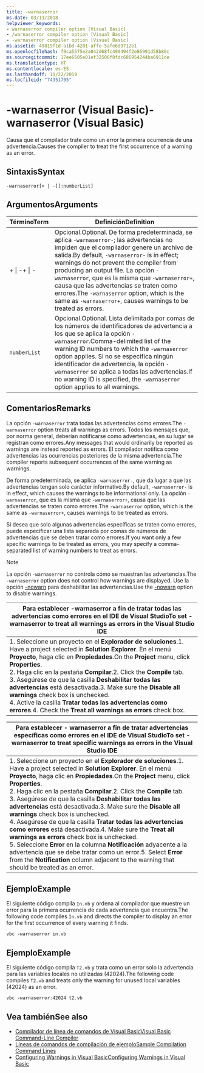 ```yaml
---
title: -warnaserror
ms.date: 03/13/2018
helpviewer_keywords:
- warnaserror compiler option [Visual Basic]
- /warnaserror compiler option [Visual Basic]
- -warnaserror compiler option [Visual Basic]
ms.assetid: 49819f1d-a1bd-4201-affe-5afe6d9712e1
ms.openlocfilehash: f9ca5575e2a042d68fc490494f2e86991d58b80c
ms.sourcegitcommit: 17ee6605e01ef32506f8fdc686954244ba6911de
ms.translationtype: HT
ms.contentlocale: es-ES
ms.lasthandoff: 11/22/2019
ms.locfileid: "74351705"
---
```

# <a name="-warnaserror-visual-basic"></a><span data-ttu-id="38ee9-102">-warnaserror (Visual Basic)</span><span class="sxs-lookup"><span data-stu-id="38ee9-102">-warnaserror (Visual Basic)</span></span>
<span data-ttu-id="38ee9-103">Causa que el compilador trate como un error la primera ocurrencia de una advertencia.</span><span class="sxs-lookup"><span data-stu-id="38ee9-103">Causes the compiler to treat the first occurrence of a warning as an error.</span></span>  
  
## <a name="syntax"></a><span data-ttu-id="38ee9-104">Sintaxis</span><span class="sxs-lookup"><span data-stu-id="38ee9-104">Syntax</span></span>  
  
```console  
-warnaserror[+ | -][:numberList]  
```  
  
## <a name="arguments"></a><span data-ttu-id="38ee9-105">Argumentos</span><span class="sxs-lookup"><span data-stu-id="38ee9-105">Arguments</span></span>  
  
|<span data-ttu-id="38ee9-106">Término</span><span class="sxs-lookup"><span data-stu-id="38ee9-106">Term</span></span>|<span data-ttu-id="38ee9-107">Definición</span><span class="sxs-lookup"><span data-stu-id="38ee9-107">Definition</span></span>|  
|---|---|  
|<span data-ttu-id="38ee9-108">+ &#124; -</span><span class="sxs-lookup"><span data-stu-id="38ee9-108">+ &#124; -</span></span>|<span data-ttu-id="38ee9-109">Opcional.</span><span class="sxs-lookup"><span data-stu-id="38ee9-109">Optional.</span></span> <span data-ttu-id="38ee9-110">De forma predeterminada, se aplica `-warnaserror-`; las advertencias no impiden que el compilador genere un archivo de salida.</span><span class="sxs-lookup"><span data-stu-id="38ee9-110">By default, `-warnaserror-` is in effect; warnings do not prevent the compiler from producing an output file.</span></span> <span data-ttu-id="38ee9-111">La opción `-warnaserror`, que es la misma que `-warnaserror+`, causa que las advertencias se traten como errores.</span><span class="sxs-lookup"><span data-stu-id="38ee9-111">The `-warnaserror` option, which is the same as `-warnaserror+`, causes warnings to be treated as errors.</span></span>|  
|`numberList`|<span data-ttu-id="38ee9-112">Opcional.</span><span class="sxs-lookup"><span data-stu-id="38ee9-112">Optional.</span></span> <span data-ttu-id="38ee9-113">Lista delimitada por comas de los números de identificadores de advertencia a los que se aplica la opción `-warnaserror`.</span><span class="sxs-lookup"><span data-stu-id="38ee9-113">Comma-delimited list of the warning ID numbers to which the `-warnaserror` option applies.</span></span> <span data-ttu-id="38ee9-114">Si no se especifica ningún identificador de advertencia, la opción `-warnaserror` se aplica a todas las advertencias.</span><span class="sxs-lookup"><span data-stu-id="38ee9-114">If no warning ID is specified, the `-warnaserror` option applies to all warnings.</span></span>|  
  
## <a name="remarks"></a><span data-ttu-id="38ee9-115">Comentarios</span><span class="sxs-lookup"><span data-stu-id="38ee9-115">Remarks</span></span>  
 <span data-ttu-id="38ee9-116">La opción `-warnaserror` trata todas las advertencias como errores.</span><span class="sxs-lookup"><span data-stu-id="38ee9-116">The `-warnaserror` option treats all warnings as errors.</span></span> <span data-ttu-id="38ee9-117">Todos los mensajes que, por norma general, deberían notificarse como advertencias, en su lugar se registran como errores.</span><span class="sxs-lookup"><span data-stu-id="38ee9-117">Any messages that would ordinarily be reported as warnings are instead reported as errors.</span></span> <span data-ttu-id="38ee9-118">El compilador notifica como advertencias las ocurrencias posteriores de la misma advertencia.</span><span class="sxs-lookup"><span data-stu-id="38ee9-118">The compiler reports subsequent occurrences of the same warning as warnings.</span></span>  
  
 <span data-ttu-id="38ee9-119">De forma predeterminada, se aplica `-warnaserror-`, que da lugar a que las advertencias tengan solo carácter informativo.</span><span class="sxs-lookup"><span data-stu-id="38ee9-119">By default, `-warnaserror-` is in effect, which causes the warnings to be informational only.</span></span> <span data-ttu-id="38ee9-120">La opción `-warnaserror`, que es la misma que `-warnaserror+`, causa que las advertencias se traten como errores.</span><span class="sxs-lookup"><span data-stu-id="38ee9-120">The `-warnaserror` option, which is the same as `-warnaserror+`, causes warnings to be treated as errors.</span></span>  
  
 <span data-ttu-id="38ee9-121">Si desea que solo algunas advertencias específicas se traten como errores, puede especificar una lista separada por comas de números de advertencias que se deben tratar como errores.</span><span class="sxs-lookup"><span data-stu-id="38ee9-121">If you want only a few specific warnings to be treated as errors, you may specify a comma-separated list of warning numbers to treat as errors.</span></span>  
  
> [!NOTE]
> <span data-ttu-id="38ee9-122">La opción `-warnaserror` no controla cómo se muestran las advertencias.</span><span class="sxs-lookup"><span data-stu-id="38ee9-122">The `-warnaserror` option does not control how warnings are displayed.</span></span> <span data-ttu-id="38ee9-123">Use la opción [-nowarn](../../../visual-basic/reference/command-line-compiler/nowarn.md) para deshabilitar las advertencias.</span><span class="sxs-lookup"><span data-stu-id="38ee9-123">Use the [-nowarn](../../../visual-basic/reference/command-line-compiler/nowarn.md) option to disable warnings.</span></span>  
  
|<span data-ttu-id="38ee9-124">Para establecer -warnaserror a fin de tratar todas las advertencias como errores en el IDE de Visual Studio</span><span class="sxs-lookup"><span data-stu-id="38ee9-124">To set -warnaserror to treat all warnings as errors in the Visual Studio IDE</span></span>|  
|---|  
|<span data-ttu-id="38ee9-125">1.  Seleccione un proyecto en el **Explorador de soluciones**.</span><span class="sxs-lookup"><span data-stu-id="38ee9-125">1.  Have a project selected in **Solution Explorer**.</span></span> <span data-ttu-id="38ee9-126">En el menú **Proyecto**, haga clic en **Propiedades**.</span><span class="sxs-lookup"><span data-stu-id="38ee9-126">On the **Project** menu, click **Properties**.</span></span> <br /><span data-ttu-id="38ee9-127">2.  Haga clic en la pestaña **Compilar**.</span><span class="sxs-lookup"><span data-stu-id="38ee9-127">2.  Click the **Compile** tab.</span></span><br /><span data-ttu-id="38ee9-128">3.  Asegúrese de que la casilla **Deshabilitar todas las advertencias** está desactivada.</span><span class="sxs-lookup"><span data-stu-id="38ee9-128">3.  Make sure the **Disable all warnings** check box is unchecked.</span></span><br /><span data-ttu-id="38ee9-129">4.  Active la casilla **Tratar todas las advertencias como errores**.</span><span class="sxs-lookup"><span data-stu-id="38ee9-129">4.  Check the **Treat all warnings as errors** check box.</span></span>|  
  
|<span data-ttu-id="38ee9-130">Para establecer - warnaserror a fin de tratar advertencias específicas como errores en el IDE de Visual Studio</span><span class="sxs-lookup"><span data-stu-id="38ee9-130">To set -warnaserror to treat specific warnings as errors in the Visual Studio IDE</span></span>|  
|---|  
|<span data-ttu-id="38ee9-131">1.  Seleccione un proyecto en el **Explorador de soluciones**.</span><span class="sxs-lookup"><span data-stu-id="38ee9-131">1.  Have a project selected in **Solution Explorer**.</span></span> <span data-ttu-id="38ee9-132">En el menú **Proyecto**, haga clic en **Propiedades**.</span><span class="sxs-lookup"><span data-stu-id="38ee9-132">On the **Project** menu, click **Properties**.</span></span><br /><span data-ttu-id="38ee9-133">2.  Haga clic en la pestaña **Compilar**.</span><span class="sxs-lookup"><span data-stu-id="38ee9-133">2.  Click the **Compile** tab.</span></span><br /><span data-ttu-id="38ee9-134">3.  Asegúrese de que la casilla **Deshabilitar todas las advertencias** está desactivada.</span><span class="sxs-lookup"><span data-stu-id="38ee9-134">3.  Make sure the **Disable all warnings** check box is unchecked.</span></span><br /><span data-ttu-id="38ee9-135">4.  Asegúrese de que la casilla **Tratar todas las advertencias como errores** está desactivada.</span><span class="sxs-lookup"><span data-stu-id="38ee9-135">4.  Make sure the **Treat all warnings as errors** check box is unchecked.</span></span><br /><span data-ttu-id="38ee9-136">5.  Seleccione **Error** en la columna **Notificación** adyacente a la advertencia que se debe tratar como un error.</span><span class="sxs-lookup"><span data-stu-id="38ee9-136">5.  Select **Error** from the **Notification** column adjacent to the warning that should be treated as an error.</span></span>|  
  
## <a name="example"></a><span data-ttu-id="38ee9-137">Ejemplo</span><span class="sxs-lookup"><span data-stu-id="38ee9-137">Example</span></span>  
 <span data-ttu-id="38ee9-138">El siguiente código compila `In.vb` y ordena al compilador que muestre un error para la primera ocurrencia de cada advertencia que encuentra.</span><span class="sxs-lookup"><span data-stu-id="38ee9-138">The following code compiles `In.vb` and directs the compiler to display an error for the first occurrence of every warning it finds.</span></span>  
  
```console
vbc -warnaserror in.vb  
```  
  
## <a name="example"></a><span data-ttu-id="38ee9-139">Ejemplo</span><span class="sxs-lookup"><span data-stu-id="38ee9-139">Example</span></span>  
 <span data-ttu-id="38ee9-140">El siguiente código compila `T2.vb` y trata como un error solo la advertencia para las variables locales no utilizadas (42024).</span><span class="sxs-lookup"><span data-stu-id="38ee9-140">The following code compiles `T2.vb` and treats only the warning for unused local variables (42024) as an error.</span></span>  
  
```console
vbc -warnaserror:42024 t2.vb  
```  
  
## <a name="see-also"></a><span data-ttu-id="38ee9-141">Vea también</span><span class="sxs-lookup"><span data-stu-id="38ee9-141">See also</span></span>

- [<span data-ttu-id="38ee9-142">Compilador de línea de comandos de Visual Basic</span><span class="sxs-lookup"><span data-stu-id="38ee9-142">Visual Basic Command-Line Compiler</span></span>](../../../visual-basic/reference/command-line-compiler/index.md)
- [<span data-ttu-id="38ee9-143">Líneas de comandos de compilación de ejemplo</span><span class="sxs-lookup"><span data-stu-id="38ee9-143">Sample Compilation Command Lines</span></span>](../../../visual-basic/reference/command-line-compiler/sample-compilation-command-lines.md)
- [<span data-ttu-id="38ee9-144">Configuring Warnings in Visual Basic</span><span class="sxs-lookup"><span data-stu-id="38ee9-144">Configuring Warnings in Visual Basic</span></span>](/visualstudio/ide/configuring-warnings-in-visual-basic)
